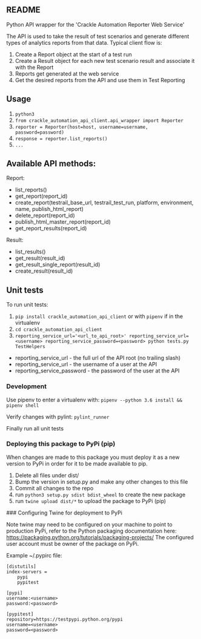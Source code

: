 ## README

Python API wrapper for the 'Crackle Automation Reporter Web Service'

The API is used to take the result of test scenarios and generate different types of analytics reports from that data.
Typical client flow is:
1. Create a Report object at the start of a test run
2. Create a Result object for each new test scenario result and associate it with the Report
3. Reports get generated at the web service
4. Get the desired reports from the API and use them in Test Reporting


## Usage

1. `python3`
2. `from crackle_automation_api_client.api_wrapper import Reporter`
3. `reporter = Reporter(host=host, username=username, password=password)`
4. `response = reporter.list_reports()`
5. `...`

## Available API methods:

Report:
- list_reports()
- get_report(report_id)
- create_report(testrail_base_url, testrail_test_run, platform, environment, name, publish_html_report)
- delete_report(report_id)
- publish_html_master_report(report_id)
- get_report_results(report_id)

Result:
- list_results()
- get_result(result_id)
- get_result_single_report(result_id)
- create_result(result_id)

## Unit tests

To run unit tests:

1. `pip install crackle_automation_api_client` or with `pipenv` if in the virtualenv
2. `cd crackle_automation_api_client`
2. `reporting_service_url='<url_to_api_root>' reporting_service_url=<username> reporting_service_password=<password> python tests.py TestHelpers`

- reporting_service_url - the full url of the API root (no trailing slash)
- reporting_service_url - the username of a user at the API
- reporting_service_password - the password of the user at the API

### Development

Use pipenv to enter a virtualenv with:
`pipenv --python 3.6 install && pipenv shell`

Verify changes with pylint:
`pylint_runner`

Finally run all unit tests



### Deploying this package to PyPi (pip)

When changes are made to this package you must deploy it as a new version to PyPi in order for it to be made available to pip.

1. Delete all files under dist/
2. Bump the version in setup.py and make any other changes to this file
3. Commit all changes to the repo
4. run `python3 setup.py sdist bdist_wheel` to create the new package
5. run `twine upload dist/*` to upload the package to PyPi (pip)


### Configuring Twine for deployment to PyPi

Note twine may need to be configured on your machine to point to production PyPi, refer to the
Python packaging documentation here: https://packaging.python.org/tutorials/packaging-projects/
The configured user account must be owner of the package on PyPi.

Example ~/.pypirc file:

```
[distutils]
index-servers =
    pypi
    pypitest

[pypi]
username:<username>
password:<password>

[pypitest]
repository=https://testpypi.python.org/pypi
username=<username>
password=<password>
```